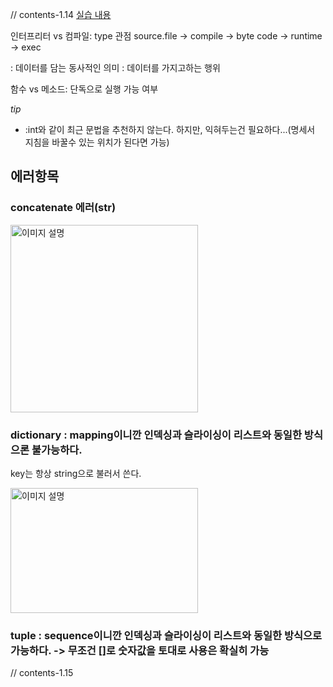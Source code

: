 // contents-1.14
[실습 내용](https://colab.research.google.com/drive/1Wsa1Je5o_7jNb5LRsE9a7c0ND8Qb__d4#scrollTo=vjw0IKz1so4D)


인터프리터 vs 컴파일: type 관점
source.file -> compile -> byte code -> runtime -> exec

: 데이터를 담는 동사적인 의미
: 데이터를 가지고하는 행위

함수 vs 메소드: 단독으로 실행 가능 여부

*tip* 
- :int와 같이 최근 문법을 추천하지 않는다. 하지만, 익혀두는건 필요하다...(명세서 지침을 바꿀수 있는 위치가 된다면 가능)


## 에러항목

### concatenate 에러(str)

<img src="https://github.com/user-attachments/assets/0f14454b-f3bf-45ea-b0cd-75c11bfc4d59" width="300" height="300" alt="이미지 설명">

### dictionary : mapping이니깐 인덱싱과 슬라이싱이 리스트와 동일한 방식으론 불가능하다.
key는 항상 string으로 불러서 쓴다.


<img src="https://github.com/user-attachments/assets/38514bcf-8577-4f87-a526-5c1a0def5f93" width="300" height="200" alt="이미지 설명">

### tuple : sequence이니깐 인덱싱과 슬라이싱이 리스트와 동일한 방식으로 가능하다. -> 무조건 []로 숫자값을 토대로 사용은 확실히 가능



// contents-1.15
